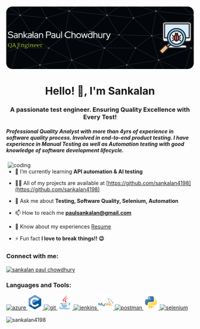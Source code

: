 <p align="center">
  <img src="https://github.com/sankalan4198/Interview-Kit/blob/main/github-header-image%20(3).png" alt="logo">
</p>
<h1 align="center">Hello! 👋, I'm Sankalan</h1>
<h3 align="center">A passionate test engineer. Ensuring Quality Excellence with Every Test!</h3>
<h5 align="left"><i>Professional Quality Analyst with more than 4yrs of experience in software quality process. Involved in end-to-end product testing. I have experience in Manual Testing as well as Automation testing with good knowledge of software development lifecycle.</i></h5>

<img align="right" alt="coding" width="500" src="https://miro.medium.com/v2/resize:fit:1400/1*URVbNQirYASEkRkZPRSv4A.gif">

- 🌱 I’m currently learning **API automation & AI testing**

- 👨‍💻 All of my projects are available at [https://github.com/sankalan4198](https://github.com/sankalan4198)

- 💬 Ask me about **Testing, Software Quality, Selenium, Automation**

- 📫 How to reach me **paulsankalan@gmail.com**

- 📄 Know about my experiences [Resume](https://drive.google.com/file/d/1TaNJ0r_3_Uk7m9RWXAqX3Eg96tuM9ePU/view?usp=sharing)

- ⚡ Fun fact **I love to break things!! 😉**

<h3 align="left">Connect with me:</h3>
<p align="left">
<a href="https://www.linkedin.com/in/sankalan-paul-chowdhury-778a4a13a/" target="blank"><img align="center" src="https://raw.githubusercontent.com/rahuldkjain/github-profile-readme-generator/master/src/images/icons/Social/linked-in-alt.svg" alt="sankalan paul chowdhury" height="30" width="40" /></a>
</p>

<h3 align="left">Languages and Tools:</h3>
<p align="left"> <a href="https://azure.microsoft.com/en-in/" target="_blank" rel="noreferrer"> <img src="https://www.vectorlogo.zone/logos/microsoft_azure/microsoft_azure-icon.svg" alt="azure" width="40" height="40"/> </a> <a href="https://www.cprogramming.com/" target="_blank" rel="noreferrer"> <img src="https://raw.githubusercontent.com/devicons/devicon/master/icons/c/c-original.svg" alt="c" width="40" height="40"/> </a> <a href="https://git-scm.com/" target="_blank" rel="noreferrer"> <img src="https://www.vectorlogo.zone/logos/git-scm/git-scm-icon.svg" alt="git" width="40" height="40"/> </a> <a href="https://www.java.com" target="_blank" rel="noreferrer"> <img src="https://raw.githubusercontent.com/devicons/devicon/master/icons/java/java-original.svg" alt="java" width="40" height="40"/> </a> <a href="https://www.jenkins.io" target="_blank" rel="noreferrer"> <img src="https://www.vectorlogo.zone/logos/jenkins/jenkins-icon.svg" alt="jenkins" width="40" height="40"/> </a> <a href="https://www.mysql.com/" target="_blank" rel="noreferrer"> <img src="https://raw.githubusercontent.com/devicons/devicon/master/icons/mysql/mysql-original-wordmark.svg" alt="mysql" width="40" height="40"/> </a> <a href="https://postman.com" target="_blank" rel="noreferrer"> <img src="https://www.vectorlogo.zone/logos/getpostman/getpostman-icon.svg" alt="postman" width="40" height="40"/> </a> <a href="https://www.python.org" target="_blank" rel="noreferrer"> <img src="https://raw.githubusercontent.com/devicons/devicon/master/icons/python/python-original.svg" alt="python" width="40" height="40"/> </a> <a href="https://www.selenium.dev" target="_blank" rel="noreferrer"> <img src="https://raw.githubusercontent.com/detain/svg-logos/780f25886640cef088af994181646db2f6b1a3f8/svg/selenium-logo.svg" alt="selenium" width="40" height="40"/> </a> </p>

<p><img align="center" src="https://github-readme-stats.vercel.app/api/top-langs?username=sankalan4198&show_icons=true&locale=en&layout=compact" alt="sankalan4198" /></p>
